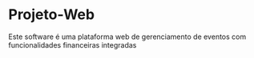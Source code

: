 # Projeto-Web
Este software é uma plataforma web de gerenciamento de eventos com funcionalidades financeiras integradas
